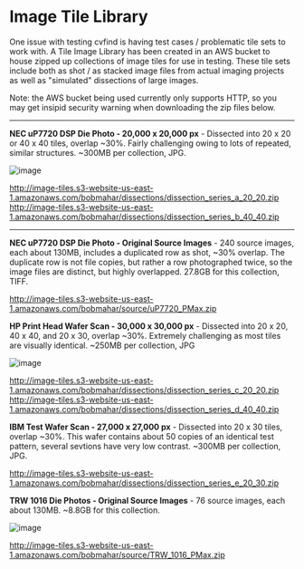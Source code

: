 # Image Tile Library
One issue with testing cvfind is having test cases / problematic tile sets to work with.   A Tile Image Library has been created in an AWS bucket to house zipped up collections of image tiles for use in testing.  These tile sets include both as shot / as stacked image files from actual imaging projects as well as "simulated" dissections of large images.

Note: the AWS bucket being used currently only supports HTTP, so you may get insipid security warning when downloading the zip files below.

---

**NEC uP7720 DSP Die Photo - 20,000 x 20,000 px** - Dissected into 20 x 20 or 40 x 40 tiles, overlap ~30%.
Fairly challenging owing to lots of repeated, similar structures.  ~300MB per collection, JPG.

![image](https://github.com/Bob-O-Rama/cvfind/assets/28986153/312adbdb-48e0-49ad-a816-ca3094598d9b)

http://image-tiles.s3-website-us-east-1.amazonaws.com/bobmahar/dissections/dissection_series_a_20_20.zip
http://image-tiles.s3-website-us-east-1.amazonaws.com/bobmahar/dissections/dissection_series_b_40_40.zip

---

**NEC uP7720 DSP Die Photo - Original Source Images** - 240 source images, each about 130MB, includes a duplicated row as shot, ~30% overlap. The duplicate row is not file copies, but rather a row photographed twice, so the image files are distinct, but highly overlapped.  27.8GB for this collection, TIFF.

http://image-tiles.s3-website-us-east-1.amazonaws.com/bobmahar/source/uP7720_PMax.zip

**HP Print Head Wafer Scan - 30,000 x 30,000 px** - Dissected into 20 x 20, 40 x 40, and 20 x 30, overlap ~30%.
Extremely challenging as most tiles are visually identical. ~250MB per collection, JPG

![image](https://github.com/Bob-O-Rama/cvfind/assets/28986153/5cccaf94-284d-434f-a874-c071c1139c1d)

http://image-tiles.s3-website-us-east-1.amazonaws.com/bobmahar/dissections/dissection_series_c_20_20.zip
http://image-tiles.s3-website-us-east-1.amazonaws.com/bobmahar/dissections/dissection_series_d_40_40.zip 

**IBM Test Wafer Scan - 27,000 x 27,000 px** - Dissected into 20 x 30 tiles, overlap ~30%.
This wafer contains about 50 copies of an identical test pattern, several sevtions have very low contrast.  ~300MB per collection, JPG.

http://image-tiles.s3-website-us-east-1.amazonaws.com/bobmahar/dissections/dissection_series_e_20_30.zip

**TRW 1016 Die Photos - Original Source Images** - 76 source images, each about 130MB.   ~8.8GB for this collection.

![image](https://github.com/Bob-O-Rama/cvfind/assets/28986153/eb875563-1fb6-4960-8d16-f0c1785f1c27)

http://image-tiles.s3-website-us-east-1.amazonaws.com/bobmahar/source/TRW_1016_PMax.zip
